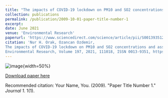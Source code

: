 ```yaml
---
title: "The impacts of COVID-19 lockdown on PM10 and SO2 concentrations and association with human mobility across Turkey"
collection: publications
permalink: /publication/2009-10-01-paper-title-number-1
excerpt: 
date: June 2021
venue: 'Environmental Research'
paperurl: 'https://www.sciencedirect.com/science/article/pii/S0013935121003121?via%3Dihub'
citation: 'Nur H. Orak, Ozancan Ozdemir,
The impacts of COVID-19 lockdown on PM10 and SO2 concentrations and association with human mobility across Turkey,
Environmental Research, Volume 197, 2021, 111018, ISSN 0013-9351, https://doi.org/10.1016/j.envres.2021.111018.'
---
```


![image](https://github.com/user-attachments/assets/c6f49cdb-ccec-4bf1-8512-8030b100479b){width=50%}



[Download paper here](https://www.sciencedirect.com/science/article/pii/S0013935121003121?via%3Dihub)


Recommended citation: Your Name, You. (2009). "Paper Title Number 1." <i>Journal 1</i>. 1(1).
